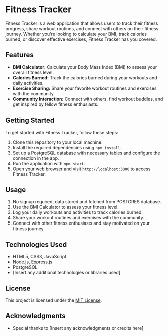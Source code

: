 # Fitness Tracker

Fitness Tracker is a web application that allows users to track their fitness progress, share workout routines, and connect with others on their fitness journey. Whether you're looking to calculate your BMI, track calories burned, or discover effective exercises, Fitness Tracker has you covered.

## Features

- **BMI Calculator:** Calculate your Body Mass Index (BMI) to assess your overall fitness level.
- **Calories Burned:** Track the calories burned during your workouts and daily activities.
- **Exercise Sharing:** Share your favorite workout routines and exercises with the community.
- **Community Interaction:** Connect with others, find workout buddies, and get inspired by fellow fitness enthusiasts.

## Getting Started

To get started with Fitness Tracker, follow these steps:

1. Clone this repository to your local machine.
2. Install the required dependencies using `npm install`.
3. Set up a PostgreSQL database with necessary tables and configure the connection in the app.
4. Run the application with `npm start`.
5. Open your web browser and visit `http://localhost:3000` to access Fitness Tracker.

## Usage

1. No signup required, data stored and fetched from POSTGRES database.
2. Use the BMI Calculator to assess your fitness level.
3. Log your daily workouts and activities to track calories burned.
4. Share your workout routines and exercises with the community.
5. Connect with other fitness enthusiasts and stay motivated on your fitness journey.

## Technologies Used

- HTML5, CSS3, JavaScript
- Node.js, Express.js
- PostgreSQL
- [Insert any additional technologies or libraries used]

## License

This project is licensed under the [MIT License](LICENSE).

## Acknowledgments

- Special thanks to [Insert any acknowledgments or credits here]

